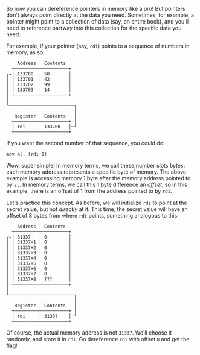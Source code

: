 So now you can dereference pointers in memory like a pro!
But pointers don't always point directly at the data you need.
Sometimes, for example, a pointer might point to a collection of data (say, an entire book), and you'll need to reference partway into this collection for the specific data you need.

For example, if your pointer (say, `rdi`) points to a sequence of numbers in memory, as so:

```text
    Address │ Contents
  +────────────────────+
┌▸│ 133700  │ 50       │
│ │ 133701  │ 42       │
│ │ 133702  │ 99       │
│ │ 133703  │ 14       │
│ +────────────────────+
│
└────────────────────────┐
                         │
   Register │ Contents   │
  +────────────────────+ │
  │ rdi     │ 133700   │─┘
  +────────────────────+
```


If you want the second number of that sequence, you could do:

```assembly
mov al, [rdi+1]
```

Wow, super simple!
In memory terms, we call these number slots _bytes_: each memory address represents a specific byte of memory.
The above example is accessing memory 1 byte after the memory address pointed to by `al`.
In memory terms, we call this 1 byte difference an _offset_, so in this example, there is an offset of 1 from the address pointed to by `rdi`.

Let's practice this concept.
As before, we will initialize `rdi` to point at the secret value, but not _directly_ at it.
This time, the secret value will have an offset of 8 bytes from where `rdi` points, something analogous to this:

```text
    Address │ Contents
  +────────────────────+
┌▸│ 31337   │ 0        │
│ │ 31337+1 │ 0        │
│ │ 31337+2 │ 0        │
│ │ 31337+3 │ 0        │
│ │ 31337+4 │ 0        │
│ │ 31337+5 │ 0        │
│ │ 31337+6 │ 0        │
│ │ 31337+7 │ 0        │
│ │ 31337+8 │ ???      │
│ +────────────────────+
│
└────────────────────────┐
                         │
   Register │ Contents   │
  +────────────────────+ │
  │ rdi     │ 31337    │─┘
  +────────────────────+
```

Of course, the actual memory address is not `31337`.
We'll choose it randomly, and store it in `rdi`.
Go dereference `rdi` with offset `8` and get the flag!
